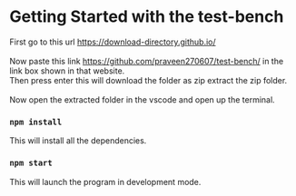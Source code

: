 # Getting Started with the test-bench

First go to this url https://download-directory.github.io/ \
\
Now paste this link https://github.com/praveen270607/test-bench/ in the link box shown in that website. \
Then press enter this will download the folder as zip
extract the zip folder. \
\
Now open the extracted folder in the vscode and open up the terminal.

### `npm install`

This will install all the dependencies.

### `npm start`

This will launch the program in development mode.
